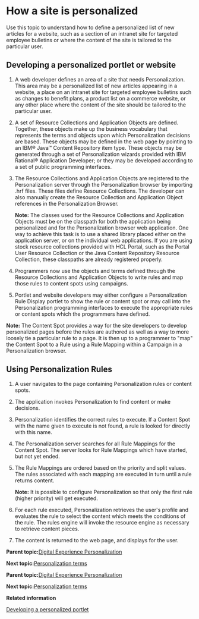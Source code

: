 # How a site is personalized 

Use this topic to understand how to define a personalized list of new articles for a website, such as a section of an intranet site for targeted employee bulletins or where the content of the site is tailored to the particular user.

## Developing a personalized portlet or website

1.  A web developer defines an area of a site that needs Personalization. This area may be a personalized list of new articles appearing in a website, a place on an intranet site for targeted employee bulletins such as changes to benefit plans, a product list on a commerce website, or any other place where the content of the site should be tailored to the particular user.
2.  A set of Resource Collections and Application Objects are defined. Together, these objects make up the business vocabulary that represents the terms and objects upon which Personalization decisions are based. These objects may be defined in the web page by pointing to an IBM® Java™ Content Repository item type. These objects may be generated through a set of Personalization wizards provided with IBM Rational® Application Developer; or they may be developed according to a set of public programming interfaces.
3.  The Resource Collections and Application Objects are registered to the Personalization server through the Personalization browser by importing .hrf files. These files define Resource Collections. The developer can also manually create the Resource Collection and Application Object references in the Personalization Browser.

    **Note:** The classes used for the Resource Collections and Application Objects must be on the classpath for both the application being personalized and for the Personalization browser web application. One way to achieve this task is to use a shared library placed either on the application server, or on the individual web applications. If you are using stock resource collections provided with HCL Portal, such as the Portal User Resource Collection or the Java Content Repository Resource Collection, these classpaths are already registered properly.

4.  Programmers now use the objects and terms defined through the Resource Collections and Application Objects to write rules and map those rules to content spots using campaigns.
5.  Portlet and website developers may either configure a Personalization Rule Display portlet to show the rule or content spot or may call into the Personalization programming interfaces to execute the appropriate rules or content spots which the programmers have defined.

**Note:** The Content Spot provides a way for the site developers to develop personalized pages before the rules are authored as well as a way to more loosely tie a particular rule to a page. It is then up to a programmer to "map" the Content Spot to a Rule using a Rule Mapping within a Campaign in a Personalization browser.

## Using Personalization Rules

1.  A user navigates to the page containing Personalization rules or content spots.
2.  The application invokes Personalization to find content or make decisions.
3.  Personalization identifies the correct rules to execute. If a Content Spot with the name given to execute is not found, a rule is looked for directly with this name.
4.  The Personalization server searches for all Rule Mappings for the Content Spot. The server looks for Rule Mappings which have started, but not yet ended.
5.  The Rule Mappings are ordered based on the priority and split values. The rules associated with each mapping are executed in turn until a rule returns content.

    **Note:** It is possible to configure Personalization so that only the first rule \(higher priority\) will get executed.

6.  For each rule executed, Personalization retrieves the user's profile and evaluates the rule to select the content which meets the conditions of the rule. The rules engine will invoke the resource engine as necessary to retrieve content pieces.
7.  The content is returned to the web page, and displays for the user.

**Parent topic:**[Digital Experience Personalization ](../pzn/pzn_overview.md)

**Next topic:**[Personalization terms ](../pzn/pzn_concepts.md)

**Parent topic:**[Digital Experience Personalization ](../pzn/pzn_overview.md)

**Next topic:**[Personalization terms ](../pzn/pzn_concepts.md)

**Related information**  


[Developing a personalized portlet ](../pzn/pzn_demooverview.md)

